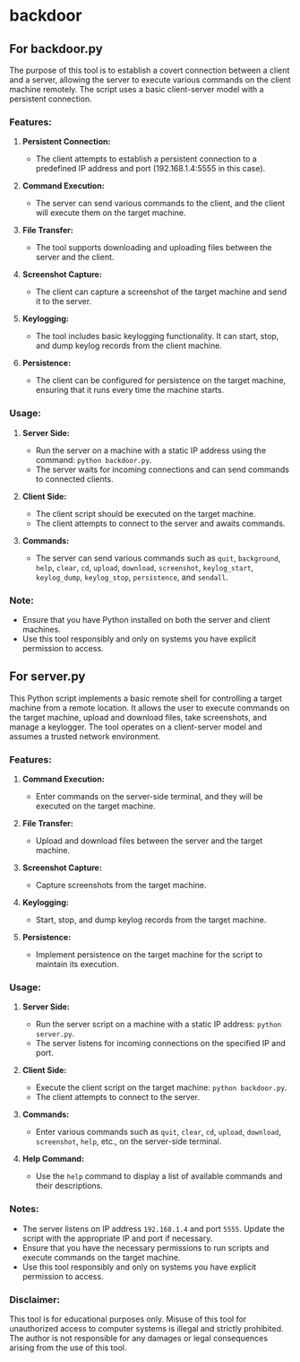 # backdoor

## For backdoor.py

The purpose of this tool is to establish a covert connection between a client and a server, allowing the server to execute various commands on the client machine remotely. 
The script uses a basic client-server model with a persistent connection.


### Features:

1. **Persistent Connection:**
   - The client attempts to establish a persistent connection to a predefined IP address and port (192.168.1.4:5555 in this case).

2. **Command Execution:**
   - The server can send various commands to the client, and the client will execute them on the target machine.

3. **File Transfer:**
   - The tool supports downloading and uploading files between the server and the client.

4. **Screenshot Capture:**
   - The client can capture a screenshot of the target machine and send it to the server.

5. **Keylogging:**
   - The tool includes basic keylogging functionality. It can start, stop, and dump keylog records from the client machine.

6. **Persistence:**
   - The client can be configured for persistence on the target machine, ensuring that it runs every time the machine starts.

### Usage:

1. **Server Side:**
   - Run the server on a machine with a static IP address using the command: `python backdoor.py`.
   - The server waits for incoming connections and can send commands to connected clients.

2. **Client Side:**
   - The client script should be executed on the target machine.
   - The client attempts to connect to the server and awaits commands.

3. **Commands:**
   - The server can send various commands such as `quit`, `background`, `help`, `clear`, `cd`, `upload`, `download`, `screenshot`, `keylog_start`, `keylog_dump`, `keylog_stop`, `persistence`, and `sendall`.


### Note:

- Ensure that you have Python installed on both the server and client machines.
- Use this tool responsibly and only on systems you have explicit permission to access.



## For server.py

This Python script implements a basic remote shell for controlling a target machine from a remote location. 
It allows the user to execute commands on the target machine, upload and download files, take screenshots, and manage a keylogger. 
The tool operates on a client-server model and assumes a trusted network environment.

### Features:

1. **Command Execution:**
   - Enter commands on the server-side terminal, and they will be executed on the target machine.

2. **File Transfer:**
   - Upload and download files between the server and the target machine.

3. **Screenshot Capture:**
   - Capture screenshots from the target machine.

4. **Keylogging:**
   - Start, stop, and dump keylog records from the target machine.

5. **Persistence:**
   - Implement persistence on the target machine for the script to maintain its execution.

### Usage:

1. **Server Side:**
   - Run the server script on a machine with a static IP address: `python server.py`.
   - The server listens for incoming connections on the specified IP and port.

2. **Client Side:**
   - Execute the client script on the target machine: `python backdoor.py`.
   - The client attempts to connect to the server.

3. **Commands:**
   - Enter various commands such as `quit`, `clear`, `cd`, `upload`, `download`, `screenshot`, `help`, etc., on the server-side terminal.

4. **Help Command:**
   - Use the `help` command to display a list of available commands and their descriptions.

### Notes:

- The server listens on IP address `192.168.1.4` and port `5555`. Update the script with the appropriate IP and port if necessary.
- Ensure that you have the necessary permissions to run scripts and execute commands on the target machine.
- Use this tool responsibly and only on systems you have explicit permission to access.



### Disclaimer:

This tool is for educational purposes only. Misuse of this tool for unauthorized access to computer systems is illegal and strictly prohibited. The author is not responsible for any damages or legal consequences arising from the use of this tool.
